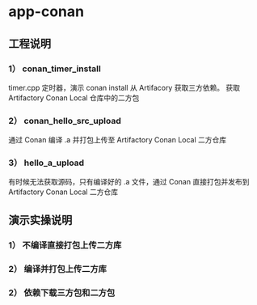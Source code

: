 # app-conan
## 工程说明
### 1） conan_timer_install
timer.cpp 定时器，演示 conan install 从 Artifacory 获取三方依赖。
获取 Artifactory Conan Local 仓库中的二方包


### 2） conan_hello_src_upload
通过 Conan 编译 .a 并打包上传至 Artifactory Conan Local 二方仓库

### 3） hello_a_upload
有时候无法获取源码，只有编译好的 .a 文件，通过 Conan 直接打包并发布到 Artifactory Conan Local 二方仓库

## 演示实操说明
### 1） 不编译直接打包上传二方库




### 2） 编译并打包上传二方库





### 2） 依赖下载三方包和二方包


